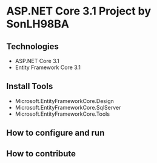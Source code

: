 # ASP.NET Core 3.1 Project by SonLH98BA
## Technologies
- ASP.NET Core 3.1
- Entity Framework Core 3.1
## Install Tools
- Microsoft.EntityFrameworkCore.Design
- Microsoft.EntityFrameworkCore.SqlServer
- Microsoft.EntityFrameworkCore.Tools
## How to configure and run
## How to contribute